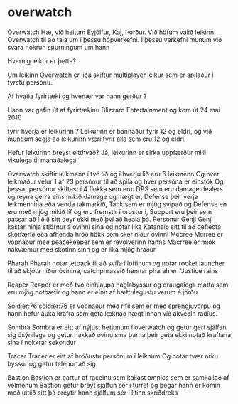 # overwatch
Overwatch
Hæ, við heitum Eyjólfur, Kaj, Þórður.
Við höfum  valið leikinn Overwatch til að tala um í þessu hópverkefni.
Í þessu verkefni munum við  svara nokrun spurningum um hann

Hvernig leikur er þetta?

Um leikinn
Overwatch er liða skiftur multiplayer leikur sem er spilaður í fyrstu persónu.

Af hvaða fyrirtæki og hvenær var hann gerður ?

Hann var gefin út af fyrirtækinu Blizzard Entertainment og kom út 24 mai 2016

fyrir hverja er leikurinn ?
Leikurinn er bannaður fyrir 12 og eldri, og við mundum segja að leikurinn væri  fyrir alla sem eru 12 og eldri.

Hefur leikurinn breyst eitthvað?
Já, leikurinn er sirka uppfærður milli vikulega til mánaðalega.

Overwatch skiftir leikmenn í tvö lið og í hverju lið eru 6 leikmenn
Og hver leikmaður velur 1 af 23 persónur til að spila og hver persóna er einstök
Og þessar persónur skiftast í 4 flokka sem eru:
DPS sem eru damage dealers og reyna gerra eins mikið damage og hægt er,
 Defense  þeir verja leikmennina eða venda takmarkið,
Tank sem er mjög svipað og Defense en eru með mjög mikið líf og eru fremstir í orustuni,
Support eru þeir sem passar að liðið sitt deyr ekki með því að heala þá.
Persónur
Genji
Genji kastar ninja stjörnur á óvinni sína og notar lika Katanaið sitt til að deflecta skotfærið eða afhenda hröð hökk sem sker niður óvinni
Mccree
Mcrree er vopnaður með peacekeeper sem er revolverinn hanns Macrree er mjók nákvæmur með skotinn sínn og er lika mjög hraður


Pharah
Pharah notar jetpack til að svífa í loftinum og notar rocket launcher til að skjóta niður óvinina, catchphraseið hennar pharah er "Justice rains


Reaper
Reaper er með tvo einhlaupa haglabyssur og draugalega mátta sem eru mjög nothæfir og hann er einn af hættulegustu verum á jörðu. 




Soldier:76
soldier:76 er vopnaður með rifil sem er með sprengjuvörpu og hann hefur auka krafra sem geta læknað hægt innan við ákveðin radíus.


Sombra
Sombra er eitt af nýjust hetjunum í overwatch og getur gert sjálfan sig ósýnilega og getur hakkað óvinu sína þarna þeir geta ekki notað kraftana sína í nokkrar sekondur


Tracer
Tracer er eitt af hröðustu persónum í leiknum
Og notar tvær orku byssur og getur teleportað sig


Bastion
Bastion er partur af raceinu sem kallast omnics sem er samkallað af vélmenum
Bastion getur breyt sjálfun sér í turret og þegar hann er komin með ultiið sitt þá breytir hann sjálfum sér í lítinn skriðdreka

